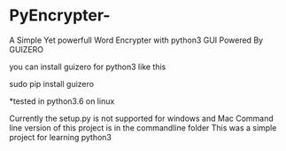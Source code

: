 # PyEncrypter-
A Simple Yet powerfull Word Encrypter with python3
GUI Powered By GUIZERO

you can install guizero for python3 like this

sudo pip install guizero

*tested in python3.6 on linux

Currently the setup.py is not supported for windows and Mac 
Command line version of this project is in the commandline folder
This was a simple project for learning python3 
